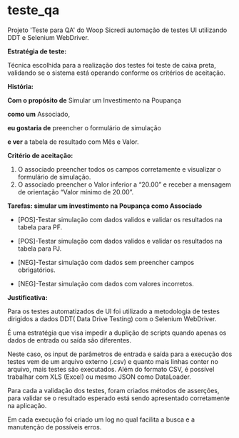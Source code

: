 # teste_qa
Projeto 'Teste para QA' do Woop Sicredi automação de testes UI utilizando DDT e Selenium WebDriver.

**Estratégia de teste:**

Técnica escolhida para a realização dos testes foi teste de caixa preta, validando se o sistema está operando conforme os critérios de aceitação.

**História:**

**Com o propósito de** Simular um Investimento na Poupança

**como um** Associado,

**eu gostaria de** preencher o formulário de simulação

**e ver** a tabela de resultado com Mês e Valor.

**Critério de aceitação:**
1. O associado preencher todos os campos corretamente e visualizar o formulário de simulação.
2. O associado preencher o Valor inferior a “20.00” e receber a mensagem de orientação “Valor mínimo de 20.00”.

**Tarefas: simular um investimento na Poupança como Associado**

- [POS]-Testar simulação com dados validos e validar os resultados na tabela para PF.

- [POS]-Testar simulação com dados validos e validar os resultados na tabela para PJ.

- [NEG]-Testar simulação com dados sem preencher campos obrigatórios.

- [NEG]-Testar simulação com dados com valores incorretos.

**Justificativa:**

Para os testes automatizados de UI foi utilizado a metodologia de testes dirigidos a dados DDT( Data Drive Testing) com o Selenium WebDriver.

É uma estratégia que visa impedir a duplição de scripts quando apenas os dados de entrada ou saída são diferentes.

Neste caso, os input de parâmetros de entrada e saída para a execução dos testes vem de um arquivo externo (.csv) e quanto mais linhas
conter no arquivo, mais testes são executados. Além do formato CSV, é possível trabalhar com XLS (Excel) ou mesmo JSON como DataLoader.

Para cada a validação dos testes, foram criados métodos de asserções, para validar se o resultado esperado está sendo apresentado corretamente na aplicação.

Em cada execução foi criado um log no qual facilita a busca e a manutenção de possíveis erros.




